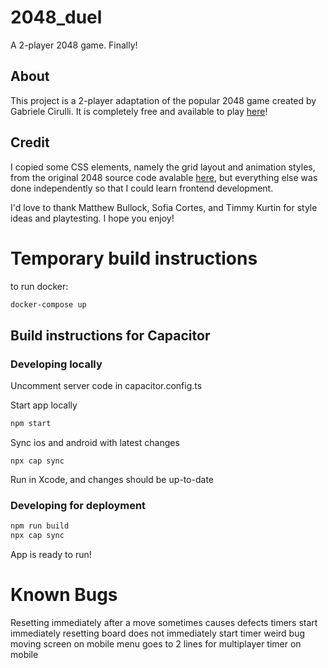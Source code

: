 # 2048_duel
A 2-player 2048 game. Finally!

## About
This project is a 2-player adaptation of the popular 2048 game created by Gabriele Cirulli. It is completely free and available to play [here](www.2048duel.com)!

## Credit
I copied some CSS elements, namely the grid layout and animation styles, from the original 2048 source code avalable [here](https://github.com/gabrielecirulli/2048), but everything else was done independently so that I could learn frontend development. 

I'd love to thank Matthew Bullock, Sofia Cortes, and Timmy Kurtin for style ideas and playtesting. I hope you enjoy!

# Temporary build instructions

to run docker:
```Bash
docker-compose up
```

## Build instructions for Capacitor
### Developing locally
Uncomment server code in capacitor.config.ts

Start app locally
```Bash
npm start
```
Sync ios and android with latest changes
```
npx cap sync
```
Run in Xcode, and changes should be up-to-date

### Developing for deployment
```Bash
npm run build
npx cap sync
```
App is ready to run!

# Known Bugs
Resetting immediately after a move sometimes causes defects
timers start immediately
resetting board does not immediately start timer
weird bug moving screen on mobile
menu goes to 2 lines for multiplayer timer on mobile
